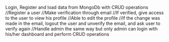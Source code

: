Login, Register and load data from MongoDb with CRUD operations
//Register a user
//Make verification through email
//If verified, give access to the user to view his profile
//Able to edit the profile
//If the change was made in the email, logout the user and unverify the email, and ask user to verify again
//Handle admin the same way but only admin can login with his/her dashboard and perform CRUD operations
